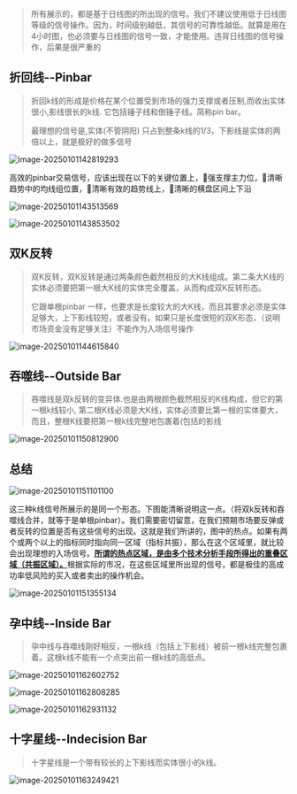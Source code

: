 > 所有展示的，都是基于日线图的所出现的信号。我们不建议使用低于日线图等级的信号操作。因为，时间级别越低，其信号的可靠性越低。就算是用在4小时图，也必须要与日线图的信号一致，才能使用。违背日线图的信号操作，后果是很严重的

## 折回线--Pinbar

>  折回k线的形成是价格在某个位置受到市场的强力支撑或者压制,而收出实体很小,影线很长的k线. 它包括锤子线和倒锤子线。简称pin  bar。
>
> 最理想的信号是,实体(不管阴阳) 只占到整条k线的1/3，下影线是实体的两倍以上，就是极好的做多信号

![image-20250101142819293](https://chunhui-a.oss-cn-nanjing.aliyuncs.com/typora/img/image-20250101142819293.png)

高效的pinbar交易信号，应该出现在以下的关键位置上，强支撑主力位，清晰趋势中的均线组位置，清晰有效的趋势线上，清晰的横盘区间上下沿

![image-20250101143513569](./../../../../../../Users/chunhui/AppData/Roaming/Typora/typora-user-images/image-20250101143513569.png)

![image-20250101143853502](https://chunhui-a.oss-cn-nanjing.aliyuncs.com/typora/img/image-20250101143853502.png)

## 双K反转

> 双K反转，双K反转是通过两条颜色截然相反的大K线组成。第二条大K线的实体必须要把第一根大K线的实体完全覆盖，从而构成双K反转形态。
>
> 它跟单根pinbar 一样，也要求是长度较大的大K线，而且其要求必须是实体足够大，上下影线较短，或者没有。如果只是长度很短的双K形态，（说明市场资金没有足够关注）不能作为入场信号操作

![image-20250101144615840](https://chunhui-a.oss-cn-nanjing.aliyuncs.com/typora/img/image-20250101144615840.png)

## 吞噬线--Outside Bar

> 吞噬线是双k反转的变异体.也是由两根颜色截然相反的K线构成，但它的第一根k线较小, 第二根K线必须是大K线，实体必须要比第一根的实体要大，而且，整根K线要把第一根k线完整地包裹着(包括的影线

![image-20250101150812900](https://chunhui-a.oss-cn-nanjing.aliyuncs.com/typora/img/image-20250101150812900.png)

## 总结

![image-20250101151101100](https://chunhui-a.oss-cn-nanjing.aliyuncs.com/typora/img/image-20250101151101100.png)

这三种k线信号所展示的是同一个形态。下图能清晰说明这一点。（将双k反转和吞噬线合并，就等于是单根pinbar）。我们需要密切留意，在我们预期市场要反弹或者反转的位置是否有这些信号的出现。这就是我们所讲的，图中的热点。如果有两个或两个以上的指标同时指向同一区域（指标共振），那么在这个区域里，就比较会出现理想的入场信号。<u>**所谓的热点区域，是由多个技术分析手段所得出的重叠区域（共振区域）。**</u>根据实际的市况，在这些区域里所出现的信号，都是极佳的高成功率低风险的买入或者卖出的操作机会。

![image-20250101151355134](https://chunhui-a.oss-cn-nanjing.aliyuncs.com/typora/img/image-20250101151355134.png)

## 孕中线--Inside Bar

> 孕中线与吞噬线刚好相反，一根k线（包括上下影线）被前一根k线完整包裹着。这根k线不能有一个点突出前一根k线的高低点。

![image-20250101162602752](https://chunhui-a.oss-cn-nanjing.aliyuncs.com/typora/img/image-20250101162602752.png)

![image-20250101162808285](https://chunhui-a.oss-cn-nanjing.aliyuncs.com/typora/img/image-20250101162808285.png)

![image-20250101162931132](https://chunhui-a.oss-cn-nanjing.aliyuncs.com/typora/img/image-20250101162931132.png)

## 十字星线--Indecision Bar

> 十字星线是一个带有较长的上下影线而实体很小的k线。

![image-20250101163249421](https://chunhui-a.oss-cn-nanjing.aliyuncs.com/typora/img/image-20250101163249421.png)
